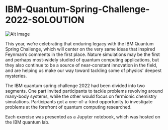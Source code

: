 # IBM-Quantum-Spring-Challenge-2022-SOLOUTION

![Alt image](https://camo.githubusercontent.com/efa516319bfe968de5a2f4a4e631e205cc8b1272f1e6e879733c9b4e9dd499a4/68747470733a2f2f6d69726f2e6d656469756d2e636f6d2f6d61782f323332302f312a7557693530796537434d5a575a41474c79745a3778512e676966)

This year, we’re celebrating that enduring legacy with the IBM Quantum Spring Challenge, which will center on the very same ideas that inspired Feynman’s comments in the first place. Nature simulations may be the first and perhaps most-widely studied of quantum computing applications, but they also continue to be a source of near-constant innovation in the field, and are helping us make our way toward tackling some of physics’ deepest mysteries. 

The IBM quantum spring challenge 2022 had been divided into two segments. One part  invited participants to tackle problems revolving around many-body systems, while the other would focus on fermionic chemistry simulations.  Participants got a one-of-a-kind opportunity to investigate problems at the forefront of quantum computing researched. 
 
Each exercise was presented as a Jupyter notebook, which was hosted on the IBM quantum lab. 
